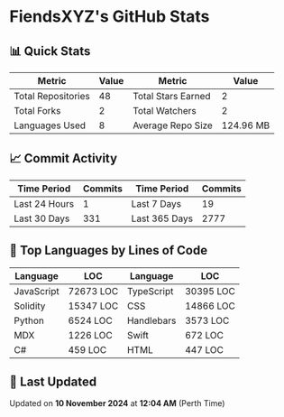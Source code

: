 # FiendsXYZ's GitHub Stats

## 📊 Quick Stats

| Metric               | Value       | Metric               | Value       |
|----------------------|-------------|----------------------|-------------|
| Total Repositories   | 48 | Total Stars Earned   | 2 |
| Total Forks          | 2 | Total Watchers       | 2 |
| Languages Used       | 8 | Average Repo Size    | 124.96 MB |

## 📈 Commit Activity

| Time Period      | Commits      | Time Period      | Commits      |
|------------------|--------------|------------------|--------------|
| Last 24 Hours    | 1 | Last 7 Days      | 19 |
| Last 30 Days     | 331 | Last 365 Days    | 2777 |

## 📝 Top Languages by Lines of Code

| Language       | LOC        | Language       | LOC        |
|----------------|------------|----------------|------------|
| JavaScript       | 72673 LOC  | TypeScript       | 30395 LOC  |
| Solidity       | 15347 LOC  | CSS       | 14866 LOC  |
| Python       | 6524 LOC  | Handlebars       | 3573 LOC  |
| MDX       | 1226 LOC  | Swift       | 672 LOC  |
| C#       | 459 LOC  | HTML       | 447 LOC  |

## 📅 Last Updated

Updated on **10 November 2024** at **12:04 AM** (Perth Time)
